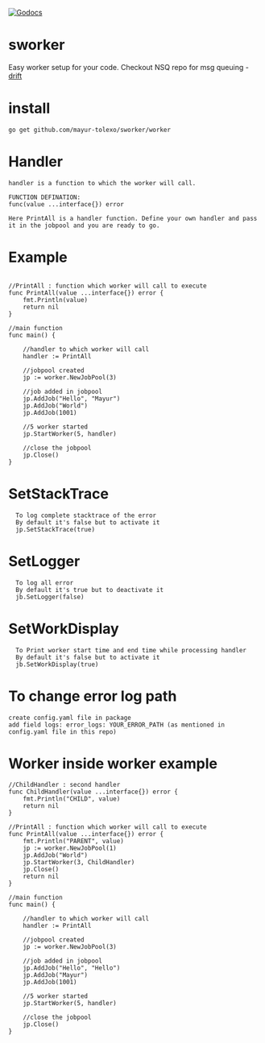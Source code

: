 [![Godocs](https://img.shields.io/badge/golang-documentation-blue.svg)](https://www.godoc.org/github.com/mayur-tolexo/sworker/worker)

# sworker
Easy worker setup for your code.
Checkout NSQ repo for msg queuing *-* [drift](https://github.com/mayur-tolexo/drift)

# install
```
go get github.com/mayur-tolexo/sworker/worker
```

# Handler
```
handler is a function to which the worker will call.

FUNCTION DEFINATION:
func(value ...interface{}) error

Here PrintAll is a handler function. Define your own handler and pass it in the jobpool and you are ready to go.
```

# Example
```

//PrintAll : function which worker will call to execute
func PrintAll(value ...interface{}) error {
	fmt.Println(value)
	return nil
}

//main function
func main() {

	//handler to which worker will call
	handler := PrintAll

	//jobpool created
	jp := worker.NewJobPool(3)

	//job added in jobpool
	jp.AddJob("Hello", "Mayur")
	jp.AddJob("World")
	jp.AddJob(1001)

	//5 worker started
	jp.StartWorker(5, handler)

	//close the jobpool
	jp.Close()
}
```
# SetStackTrace
```
  To log complete stacktrace of the error
  By default it's false but to activate it
  jp.SetStackTrace(true)
```
# SetLogger
```
  To log all error
  By default it's true but to deactivate it
  jb.SetLogger(false)
``` 
# SetWorkDisplay
```
  To Print worker start time and end time while processing handler
  By default it's false but to activate it
  jb.SetWorkDisplay(true)
```

# To change error log path
```
create config.yaml file in package
add field logs: error_logs: YOUR_ERROR_PATH (as mentioned in config.yaml file in this repo)
```

# Worker inside worker example
```
//ChildHandler : second handler
func ChildHandler(value ...interface{}) error {
	fmt.Println("CHILD", value)
	return nil
}

//PrintAll : function which worker will call to execute
func PrintAll(value ...interface{}) error {
	fmt.Println("PARENT", value)
	jp := worker.NewJobPool(1)
	jp.AddJob("World")
	jp.StartWorker(3, ChildHandler)
	jp.Close()
	return nil
}

//main function
func main() {

	//handler to which worker will call
	handler := PrintAll

	//jobpool created
	jp := worker.NewJobPool(3)

	//job added in jobpool
	jp.AddJob("Hello", "Hello")
	jp.AddJob("Mayur")
	jp.AddJob(1001)

	//5 worker started
	jp.StartWorker(5, handler)

	//close the jobpool
	jp.Close()
}
```

